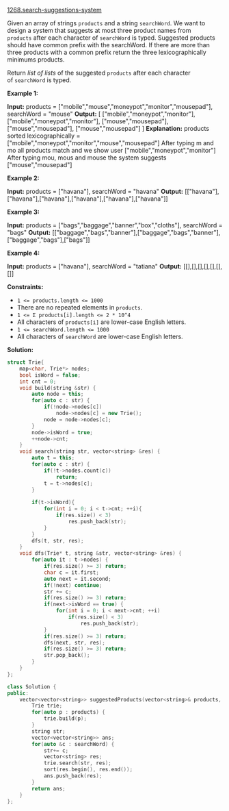 [1268.search-suggestions-system](https://leetcode.com/problems/search-suggestions-system/)  

Given an array of strings `products` and a string `searchWord`. We want to design a system that suggests at most three product names from `products` after each character of `searchWord` is typed. Suggested products should have common prefix with the searchWord. If there are more than three products with a common prefix return the three lexicographically minimums products.

Return _list of lists_ of the suggested `products` after each character of `searchWord` is typed. 

**Example 1:**

**Input:** products = \["mobile","mouse","moneypot","monitor","mousepad"\], searchWord = "mouse"
**Output:** \[
\["mobile","moneypot","monitor"\],
\["mobile","moneypot","monitor"\],
\["mouse","mousepad"\],
\["mouse","mousepad"\],
\["mouse","mousepad"\]
\]
**Explanation:** products sorted lexicographically = \["mobile","moneypot","monitor","mouse","mousepad"\]
After typing m and mo all products match and we show user \["mobile","moneypot","monitor"\]
After typing mou, mous and mouse the system suggests \["mouse","mousepad"\]

**Example 2:**

**Input:** products = \["havana"\], searchWord = "havana"
**Output:** \[\["havana"\],\["havana"\],\["havana"\],\["havana"\],\["havana"\],\["havana"\]\]

**Example 3:**

**Input:** products = \["bags","baggage","banner","box","cloths"\], searchWord = "bags"
**Output:** \[\["baggage","bags","banner"\],\["baggage","bags","banner"\],\["baggage","bags"\],\["bags"\]\]

**Example 4:**

**Input:** products = \["havana"\], searchWord = "tatiana"
**Output:** \[\[\],\[\],\[\],\[\],\[\],\[\],\[\]\]

**Constraints:**

*   `1 <= products.length <= 1000`
*   There are no repeated elements in `products`.
*   `1 <= Σ products[i].length <= 2 * 10^4`
*   All characters of `products[i]` are lower-case English letters.
*   `1 <= searchWord.length <= 1000`
*   All characters of `searchWord` are lower-case English letters.  



**Solution:**  

```cpp
struct Trie{
    map<char, Trie*> nodes;
    bool isWord = false;
    int cnt = 0;
    void build(string &str) {
        auto node = this;
        for(auto c : str) {
            if(!node->nodes[c])
                node->nodes[c] = new Trie();
            node = node->nodes[c];
        }
        node->isWord = true;
        ++node->cnt;
    }
    void search(string str, vector<string> &res) {
        auto t = this;
        for(auto c : str) {
            if(!t->nodes.count(c))
                return;
            t = t->nodes[c];
        }
        
        if(t->isWord){
            for(int i = 0; i < t->cnt; ++i){
                if(res.size() < 3)
                    res.push_back(str);
            }
        } 
        dfs(t, str, res);
    }
    void dfs(Trie* t, string &str, vector<string> &res) {
        for(auto it : t->nodes) {
            if(res.size() >= 3) return;
            char c = it.first;
            auto next = it.second;
            if(!next) continue;
            str += c;
            if(res.size() >= 3) return;
            if(next->isWord == true) {
                for(int i = 0; i < next->cnt; ++i)
                    if(res.size() < 3)
                        res.push_back(str);
            }
            if(res.size() >= 3) return;
            dfs(next, str, res);
            if(res.size() >= 3) return;
            str.pop_back();
        }
    }
};

class Solution {
public:
    vector<vector<string>> suggestedProducts(vector<string>& products, string searchWord) {
        Trie trie;
        for(auto p : products) {
            trie.build(p);
        }
        string str;
        vector<vector<string>> ans;
        for(auto &c : searchWord) {
            str+= c;
            vector<string> res;
            trie.search(str, res);
            sort(res.begin(), res.end());
            ans.push_back(res);
        }
        return ans;
    }
};
```
      